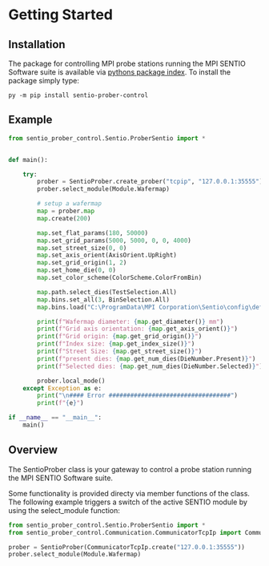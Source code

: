 # Getting Started

## Installation

The package for controlling MPI probe stations running the MPI SENTIO Software suite is available via [pythons package index](https://pypi.org/project/sentio-prober-control/). To install the
package simply type:

```py -m pip install sentio-prober-control```


## Example

``` py
from sentio_prober_control.Sentio.ProberSentio import *


def main():

    try:
        prober = SentioProber.create_prober("tcpip", "127.0.0.1:35555")
        prober.select_module(Module.Wafermap)

        # setup a wafermap
        map = prober.map
        map.create(200)

        map.set_flat_params(180, 50000)
        map.set_grid_params(5000, 5000, 0, 0, 4000)
        map.set_street_size(0, 0)
        map.set_axis_orient(AxisOrient.UpRight)
        map.set_grid_origin(1, 2)
        map.set_home_die(0, 0)
        map.set_color_scheme(ColorScheme.ColorFromBin)

        map.path.select_dies(TestSelection.All)
        map.bins.set_all(3, BinSelection.All)
        map.bins.load("C:\ProgramData\MPI Corporation\Sentio\config\defaults\default_bins.xbt")

        print(f"Wafermap diameter: {map.get_diameter()} mm")
        print(f"Grid axis orientation: {map.get_axis_orient()}")
        print(f"Grid origin: {map.get_grid_origin()}")
        print(f"Index size: {map.get_index_size()}")
        print(f"Street Size: {map.get_street_size()}")
        print(f"present dies: {map.get_num_dies(DieNumber.Present)}")
        print(f"Selected dies: {map.get_num_dies(DieNumber.Selected)}")

        prober.local_mode()
    except Exception as e:
        print("\n#### Error ##################################")
        print(f"{e}")

if __name__ == "__main__":
    main()
```
		

## Overview

The SentioProber class is your gateway to control a probe station running the MPI SENTIO 
Software suite.

Some functionality is provided directy via member functions of the class.
The following example triggers a switch of the active SENTIO module by using the 
select_module function:

```python
from sentio_prober_control.Sentio.ProberSentio import *
from sentio_prober_control.Communication.CommunicatorTcpIp import CommunicatorTcpIp

prober = SentioProber(CommunicatorTcpIp.create("127.0.0.1:35555"))
prober.select_module(Module.Wafermap)
```